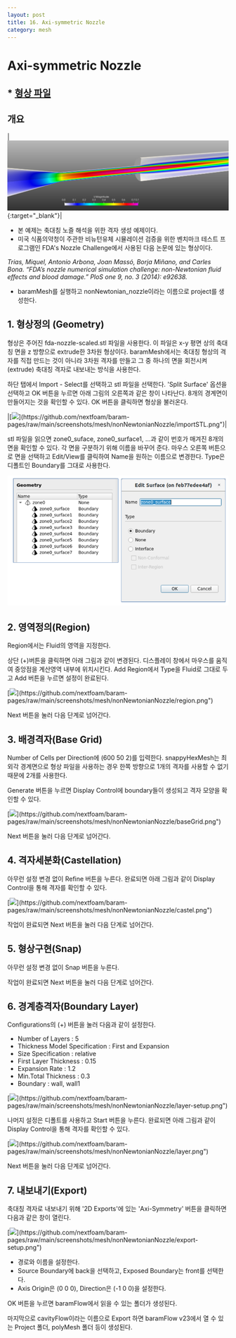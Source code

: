 ```yaml
---
layout: post
title: 16. Axi-symmetric Nozzle
category: mesh
---
```



# Axi-symmetric Nozzle

## * [형상 파일](https://drive.google.com/file/d/1mWnujK9XPQyt5gnSD0Z4cF3hP67tHVA1/view?usp=sharing) 

## 개요 

|[![include surface's own gap](https://github.com/nextfoam/baram-pages/raw/main/screenshots/blood/intro.png)](https://github.com/nextfoam/baram-pages/raw/main/screenshots/blood/intro.png){:target="_blank"}|

* 본 예제는 축대칭 노즐 해석을 위한 격자 생성 예제이다.
* 미국 식품의약청이 주관한 비뉴턴유체 시뮬레이션 검증을 위한 벤치마크 테스트 프로그램인 FDA's Nozzle Challenge에서 사용된 다음 논문에 있는 형상이다.

_Trias, Miquel, Antonio Arbona, Joan Massó, Borja Miñano, and Carles Bona. “FDA’s nozzle numerical simulation challenge: non-Newtonian fluid effects and blood damage.” PloS one 9, no. 3 (2014): e92638._  

* baramMesh를 실행하고 nonNewtonian_nozzle이라는 이름으로 project를 생성한다.

## 1. 형상정의 (Geometry)

형상은 주어진 fda-nozzle-scaled.stl 파일을 사용한다. 이 파일은 x-y 평면 상의 축대칭 면을 z 방향으로 extrude한 3차원 형상이다. baramMesh에서는 축대칭 형상의 격자를 직접 만드는 것이 아니라 3차원 격자를 만들고 그 중 하나의 면을 회전시켜(extrude) 축대칭 격자로 내보내는 방식을 사용한다.

하단 탭에서 Import - Select를 선택하고 stl 파일을 선택한다. 'Split Surface' 옵션을 선택하고 OK 버튼을 누르면 아래 그림의 오른쪽과 같은 창이 나타난다. 8개의 경계면이 만들어지는 것을 확인할 수 있다. OK 버튼을 클릭하면 형상을 불러온다.

|[![](https://github.com/nextfoam/baram-pages/raw/main/screenshots/mesh/nonNewtonianNozzle/importSTL.png")](https://github.com/nextfoam/baram-pages/raw/main/screenshots/mesh/nonNewtonianNozzle/importSTL.png")|

stl 파일을 읽으면 zone0_suface, zone0_surface1, ...과 같이 번호가 매겨진 8개의 면을 확인할 수 있다. 각 면을 구분하기 위해 이름을 바꾸어 준다. 마우스 오른쪽 버튼으로 면을 선택하고 Edit/View를 클릭하여 Name을 원하는 이름으로 변경한다. Type은 디폴트인 Boundary를 그대로 사용한다.

<p align='center'>
    <img src="https://github.com/nextfoam/baram-pages/raw/main/screenshots/mesh/nonNewtonianNozzle/changeName.png"  >
    <br> 
</p>

## 2. 영역정의(Region)

Region에서는 Fluid의 영역을 지정한다.

상단 (+)버튼을 클릭하면 아래 그림과 같이 변경된다. 디스플레이 창에서 마우스를 움직여 중앙점을 계산영역 내부에 위치시킨다. Add Region에서 Type을 Fluid로 그대로 두고 Add 버튼을 누르면 설정이 완료된다.

[![](https://github.com/nextfoam/baram-pages/raw/main/screenshots/mesh/nonNewtonianNozzle/region.png")](https://github.com/nextfoam/baram-pages/raw/main/screenshots/mesh/nonNewtonianNozzle/region.png")


Next 버튼을 눌러 다음 단계로 넘어간다.


## 3. 배경격자(Base Grid)

Number of Cells per Direction에 (600 50 2)를 입력한다. snappyHexMesh는 최 외각 경계면으로 형상 파일을 사용하는 경우 한쪽 방향으로 1개의 격자를 사용할 수 없기 때문에 2개를 사용한다.

Generate 버튼을 누르면 Display Control에 boundary들이 생성되고 격자 모양을 확인할 수 있다.

[![](https://github.com/nextfoam/baram-pages/raw/main/screenshots/mesh/nonNewtonianNozzle/baseGrid.png")](https://github.com/nextfoam/baram-pages/raw/main/screenshots/mesh/nonNewtonianNozzle/baseGrid.png")

Next 버튼을 눌러 다음 단계로 넘어간다.


## 4. 격자세분화(Castellation)

아무런 설정 변경 없이 Refine 버튼을 누른다. 완료되면 아래 그림과 같이 Display Control을 통해 격자를 확인할 수 있다.

[![](https://github.com/nextfoam/baram-pages/raw/main/screenshots/mesh/nonNewtonianNozzle/castel.png")](https://github.com/nextfoam/baram-pages/raw/main/screenshots/mesh/nonNewtonianNozzle/castel.png")

작업이 완료되면 Next 버튼을 눌러 다음 단계로 넘어간다.


## 5. 형상구현(Snap)

아무런 설정 변경 없이 Snap 버튼을 누른다.

작업이 완료되면 Next 버튼을 눌러 다음 단계로 넘어간다.


## 6. 경계층격자(Boundary Layer)

Configurations의 (+) 버튼을 눌러 다음과 같이 설정한다.

+ Number of Layers : 5
+ Thickness Model Specification : First and Expansion
+ Size Specification : relative
+ First Layer Thickness : 0.15
+ Expansion Rate : 1.2
+ Min.Total Thickness : 0.3
+ Boundary : wall, wall1

[![](https://github.com/nextfoam/baram-pages/raw/main/screenshots/mesh/nonNewtonianNozzle/layer-setup.png")](https://github.com/nextfoam/baram-pages/raw/main/screenshots/mesh/nonNewtonianNozzle/layer-setup.png")

나머지 설정은 디폴트를 사용하고 Start 버튼을 누른다. 완료되면 아래 그림과 같이 Display Control을 통해 격자를 확인할 수 있다.

[![](https://github.com/nextfoam/baram-pages/raw/main/screenshots/mesh/nonNewtonianNozzle/layer.png")](https://github.com/nextfoam/baram-pages/raw/main/screenshots/mesh/nonNewtonianNozzle/layer.png")

Next 버튼을 눌러 다음 단계로 넘어간다.


## 7. 내보내기(Export)

축대칭 격자로 내보내기 위해 '2D Exports'에 있는 'Axi-Symmetry' 버튼을 클릭하면 다음과 같은 창이 열린다.

[![](https://github.com/nextfoam/baram-pages/raw/main/screenshots/mesh/nonNewtonianNozzle/export-setup.png")](https://github.com/nextfoam/baram-pages/raw/main/screenshots/mesh/nonNewtonianNozzle/export-setup.png")

+ 경로와 이름을 설정한다.
+ Source Boundary에 back을 선택하고, Exposed Boundary는 front를 선택한다.
+ Axis Origin은 (0 0 0), Direction은 (-1 0 0)을 설정한다.

OK 버튼을 누르면 baramFlow에서 읽을 수 있는 폴더가 생성된다. 






마지막으로 cavityFlow이라는 이름으로 Export 하면 baramFlow v23에서 열 수 있는 Project 폴더, polyMesh 폴더 등이 생성된다.
